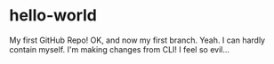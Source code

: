 # hello-world
My first GitHub Repo!
OK, and now my first branch.  Yeah.  I can hardly contain myself.
I'm making changes from CLI!  I feel so evil... 
 
